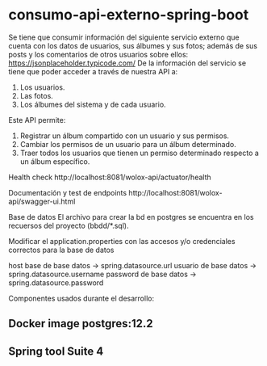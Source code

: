 # consumo-api-externo-spring-boot
Se tiene que consumir información del siguiente servicio externo que cuenta con los datos de usuarios, sus álbumes y sus fotos; además de sus posts y 
los comentarios de otros usuarios sobre ellos: https://jsonplaceholder.typicode.com/ De la información del servicio se tiene que poder acceder a través de nuestra API a:
1. Los usuarios.
2. Las fotos.
3. Los álbumes del sistema y de cada usuario.

Este API permite:
1. Registrar un álbum compartido con un usuario y sus permisos.
2. Cambiar los permisos de un usuario para un álbum determinado.
3. Traer todos los usuarios que tienen un permiso determinado respecto a un
álbum específico.

Health check
http://localhost:8081/wolox-api/actuator/health

Documentación y test de endpoints
http://localhost:8081/wolox-api/swagger-ui.html

Base de datos
El archivo para crear la bd en postgres se encuentra en los recuersos del proyecto (bbdd/*.sql).

Modificar el application.properties con las accesos y/o credenciales correctos para la base de datos

host base de base datos -> spring.datasource.url
usuario   de base datos -> spring.datasource.username
password  de base datos -> spring.datasource.password

Componentes usados durante el desarrollo:
<h2> Docker image postgres:12.2 </h>
<h2> Spring tool Suite 4 </h>
